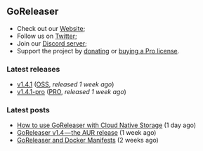## GoReleaser

- Check out our [Website](https://goreleaser.com);
- Follow us on [Twitter](https://twitter.com/goreleaser);
- Join our [Discord server](https://discord.gg/RGEBtg8vQ6);
- Support the project by [donating](https://opencollective.com/goreleaser) or [buying a Pro license](https://goreleaser.com/pro/).

### Latest releases
- [v1.4.1](https://github.com/goreleaser/goreleaser/releases/tag/v1.4.1) ([OSS](https://github.com/goreleaser/goreleaser), _released 1 week ago_)
- [v1.4.1-pro](https://github.com/goreleaser/goreleaser-pro/releases/tag/v1.4.1-pro) ([PRO](https://goreleaser.com/pro), _released 1 week ago_)

### Latest posts
- [How to use GoReleaser with Cloud Native Storage](https://blog.goreleaser.com/how-to-use-goreleaser-with-cloud-native-storage-bbc4bee5fe91?source=rss----17aa0cbd263f---4) (1 day ago)
- [GoReleaser v1.4 — the AUR release](https://blog.goreleaser.com/goreleaser-v1-4-the-aur-release-90aa75e16610?source=rss----17aa0cbd263f---4) (1 week ago)
- [GoReleaser and Docker Manifests](https://blog.goreleaser.com/goreleaser-and-docker-manifests-9fe167acf21e?source=rss----17aa0cbd263f---4) (2 weeks ago)
